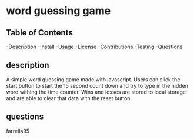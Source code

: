 # word guessing game

## Table of Contents

-[Description](#description) -[Install](#installation) -[Usage](#usage) -[License](#license) -[Contributions](#contributing) -[Testing](#tests) -[Questions](#questions)

## description

A simple word guessing game made with javascript. Users can click the start button to start the 15 second count down and try to type in the hidden word withing the time counter. Wins and losses are stored to local storage and are able to clear that data with the reset button.

## questions

farrella95
